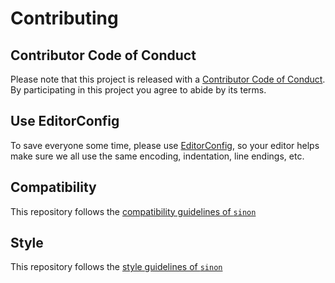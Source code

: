 # Contributing

## Contributor Code of Conduct

Please note that this project is released with a [Contributor Code of Conduct](../CODE_OF_CONDUCT.md). By participating in this project you agree to abide by its terms.

## Use EditorConfig

To save everyone some time, please use [EditorConfig](http://editorconfig.org), so your editor helps make
sure we all use the same encoding, indentation, line endings, etc.


## Compatibility

This repository follows the [compatibility guidelines of `sinon`](https://github.com/sinonjs/sinon/blob/master/CONTRIBUTING.md#compatibility)


## Style

This repository follows the [style guidelines of `sinon`](https://github.com/sinonjs/sinon/blob/master/CONTRIBUTING.md#style)
